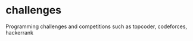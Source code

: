 challenges
==========

Programming challenges and competitions such as topcoder, codeforces, hackerrank
